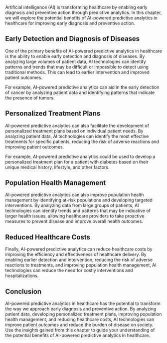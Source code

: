 

Artificial intelligence (AI) is transforming healthcare by enabling early diagnosis and preventive action through predictive analytics. In this chapter, we will explore the potential benefits of AI-powered predictive analytics in healthcare for improving early diagnosis and preventive action.

Early Detection and Diagnosis of Diseases
-----------------------------------------

One of the primary benefits of AI-powered predictive analytics in healthcare is the ability to enable early detection and diagnosis of diseases. By analyzing large volumes of patient data, AI technologies can identify patterns and trends that may be difficult or impossible to detect using traditional methods. This can lead to earlier intervention and improved patient outcomes.

For example, AI-powered predictive analytics can aid in the early detection of cancer by analyzing patient data and identifying patterns that indicate the presence of tumors.

Personalized Treatment Plans
----------------------------

AI-powered predictive analytics can also facilitate the development of personalized treatment plans based on individual patient needs. By analyzing patient data, AI technologies can identify the most effective treatments for specific patients, reducing the risk of adverse reactions and improving patient outcomes.

For example, AI-powered predictive analytics could be used to develop a personalized treatment plan for a patient with diabetes based on their unique medical history, lifestyle, and other factors.

Population Health Management
----------------------------

AI-powered predictive analytics can also improve population health management by identifying at-risk populations and developing targeted interventions. By analyzing data from large groups of patients, AI technologies can identify trends and patterns that may be indicative of larger health issues, allowing healthcare providers to take proactive measures to prevent disease and improve overall health outcomes.

Reduced Healthcare Costs
------------------------

Finally, AI-powered predictive analytics can reduce healthcare costs by improving the efficiency and effectiveness of healthcare delivery. By enabling earlier detection and intervention, reducing the risk of adverse reactions to treatments, and improving population health management, AI technologies can reduce the need for costly interventions and hospitalizations.

Conclusion
----------

AI-powered predictive analytics in healthcare has the potential to transform the way we approach early diagnosis and preventive action. By analyzing patient data, developing personalized treatment plans, improving population health management, and reducing healthcare costs, AI technologies can improve patient outcomes and reduce the burden of disease on society. Use the insights gained from this chapter to guide your understanding of the potential benefits of AI-powered predictive analytics in healthcare.
